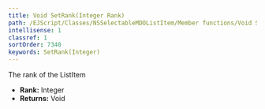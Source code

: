 ```yaml
---
title: Void SetRank(Integer Rank)
path: /EJScript/Classes/NSSelectableMDOListItem/Member functions/Void SetRank(Integer p_0)
intellisense: 1
classref: 1
sortOrder: 7340
keywords: SetRank(Integer)
---
```



The rank of the ListItem



* **Rank:** Integer
* **Returns:** Void


